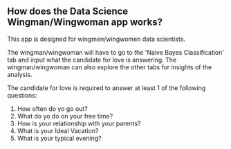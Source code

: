 ## How does the Data Science Wingman/Wingwoman app works?

This app is designed for wingmen/wingwomen data scientists. <br>
    
The wingman/wingwoman will have to go to the 'Naive Bayes Classification' tab and input what the candidate for love is answering. The wingman/wingwoman can also explore the other tabs for insights of the analysis. 
<br>

The candidate for love is required to answer at least 1 of the following questions:
                         
1. How often do yo go out?
2. What do yo do on your free time?
3. How is your relationship with your parents?
4. What is your Ideal Vacation?
5. What is your typical evening?
